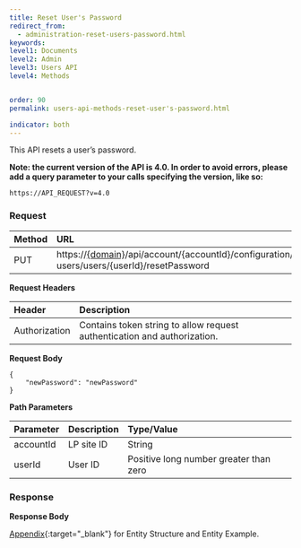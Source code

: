 ```yaml
---
title: Reset User's Password
redirect_from:
  - administration-reset-users-password.html
keywords:
level1: Documents
level2: Admin
level3: Users API
level4: Methods


order: 90
permalink: users-api-methods-reset-user's-password.html

indicator: both
---
```


This API resets a user’s password.

**Note: the current version of the API is 4.0. In order to avoid errors, please add a query parameter to your calls specifying the version, like so:**

```
https://API_REQUEST?v=4.0
```

### Request

| Method|      URL  |
| :-------- | :---|  
 |PUT|  https://[{domain}](/agent-domain-domain-api.html)/api/account/{accountId}/configuration/le-users/users/{userId}/resetPassword |

**Request Headers**

 |Header|         Description  |
| :------|        :--------  |
 |Authorization|  Contains token string to allow request authentication and authorization.  |

**Request Body**


    {
        "newPassword": "newPassword"
    }

**Path Parameters**

 |Parameter|  Description|  Type/Value |
 |:------|    :--------|    :--------|
 |accountId|  LP site ID|   String |
 |userId|  User ID|   Positive long number greater than zero|

### Response

**Response Body**

[Appendix](administration-users-appendix.html){:target="_blank"} for Entity Structure and Entity Example.
